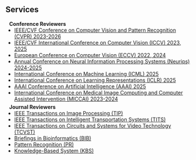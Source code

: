 ## Services

<h4 style="margin:0 10px 0;">Conference Reviewers</h4>

<ul style="margin:0 0 5px;">
  <li><a href="http://cvpr2025.thecvf.com/"><autocolor>IEEE/CVF Conference on Computer Vision and Pattern Recognition (CVPR) 2023-2026</autocolor></a></li>
  <li><a href="http://iccv2023.thecvf.com/"><autocolor>IEEE/CVF International Conference on Computer Vision (ICCV) 2023, 2025</autocolor></a></li>
  <li><a href="https://eccv2024.ecva.net/"><autocolor>European Conference on Computer Vision (ECCV) 2022, 2024</autocolor></a></li>
  <li><a href="https://neurips.cc/Conferences/2025"><autocolor>Annual Conference on Neural Information Processing Systems (Neurips) 2024-2025</autocolor></a></li>
  <li><a href="https://icml.cc/"><autocolor>International Conference on Machine Learning (ICML) 2025</autocolor></a></li>
  <li><a href="https://iclr.cc/"><autocolor>International Conference on Learning Representations (ICLR) 2025</autocolor></a></li>
  <li><a href="https://aaai.org/conference/aaai/aaai-25/"><autocolor>AAAI Conference on Artificial Intelligence (AAAI) 2025</autocolor></a></li>
  <li><a href="https://conferences.miccai.org/2024/en/"><autocolor>International Conference on Medical Image Computing and Computer Assisted Intervention (MICCAI) 2023-2024</autocolor></a></li>
</ul>

<h4 style="margin:0 10px 0;">Journal Reviewers</h4>

<ul style="margin:0 0 20px;">
  <li><a href="https://ieeexplore.ieee.org/xpl/RecentIssue.jsp?punumber=83"><autocolor>IEEE Transactions on Image Processing (TIP)</autocolor></a></li>
  <li><a href="https://ieeexplore.ieee.org/xpl/RecentIssue.jsp?punumber=6979"><autocolor>IEEE Transactions on Intelligent Transportation Systems (TITS)</autocolor></a></li>
  <li><a href="https://ieeexplore.ieee.org/xpl/RecentIssue.jsp?punumber=76"><autocolor>IEEE Transactions on Circuits and Systems for Video Technology (TCVST)</autocolor></a></li>
  <li><a href="https://academic.oup.com/bib"><autocolor>Briefings in Bioinformatics (BIB)</autocolor></a></li>
  <li><a href="https://www.sciencedirect.com/journal/pattern-recognition"><autocolor>Pattern Recognition (PR)</autocolor></a></li>
  <li><a href="https://www.sciencedirect.com/journal/knowledge-based-systems"><autocolor>Knowledge-Based System (KBS)</autocolor></a></li>
</ul>